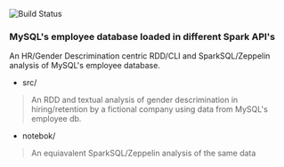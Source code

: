 ![Build Status](https://travis-ci.org/matyb/spark-employee.svg?branch=master)
### MySQL's employee database loaded in different Spark API's

An HR/Gender Descrimination centric RDD/CLI and SparkSQL/Zeppelin analysis of MySQL's employee database.

* src/
> An RDD and textual analysis of gender descrimination in hiring/retention by a fictional company using data from MySQL's employee db.

* notebok/
> An equiavalent SparkSQL/Zeppelin analysis of the same data
